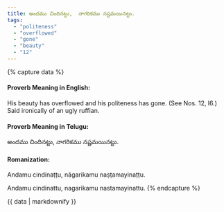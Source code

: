 ```yaml
---
title: అందము చిందినట్టు,  నాగరికము నష్టమయినట్టు.
tags:
  - "politeness"
  - "overflowed"
  - "gone"
  - "beauty"
  - "12"
---
```


{% capture data %}
#### Proverb Meaning in English:
His beauty has overflowed and his politeness has gone.
(See Nos. 12, l6.)
Said ironically of an ugly ruffian.

#### Proverb Meaning in Telugu:
అందము చిందినట్టు,  నాగరికము నష్టమయినట్టు.

#### Romanization:
Andamu cindinaṭṭu,  nāgarikamu naṣṭamayinaṭṭu.

Andamu cindinattu,  nagarikamu nastamayinattu.
{% endcapture %}

{{ data | markdownify }}

